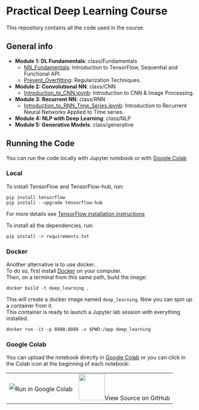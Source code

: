 # Practical Deep Learning Course
This repository contains all  the code used in the course.

## General info

- **Module 1: DL Fundamentals**: class/Fundamentals
  - [NN_Fundamentals](./class/Fundamentals/NN_Fundamentals.ipynb): Introduction to TensorFlow, Sequential and Functional API.
  - [Prevent_Overfitting](./class/Fundamentals/Prevent_Overfitting.ipynb): Regularization Techniques.
- **Module 2: Convolutional NN**: class/CNN
  - [Introduction_to_CNN.ipynb](./class/CNN/Introduction_to_CNN.ipynb): Introduction to CNN & Image Processing.
- **Module 3: Recurrent NN**: class/RNN
  - [Introduction_to_RNN_Time_Series.ipynb](class/keras/RNN/Introduction_to_RNN_Time_Series.ipynb): Introduction to Recurrent Neural Networks Applied to Time series.
- **Module 4: NLP with Deep Learning**: class/NLP
- **Module 5: Generative Models**: class/generative

## Running the Code

You can run the code locally with Jupyter notebook or with [Google Colab](https://colab.research.google.com/)

### Local

To install TensorFlow and TensorFlow-hub, run:
```
pip install tensorflow
pip install --upgrade tensorflow-hub
```
For more details see [TensorFlow installation instructions](https://www.tensorflow.org/install)

To install all the dependencies, run:
```
pip install -r requirements.txt
```

### Docker

Another alternative is to use docker.  
To do so, first install [Docker](https://www.docker.com/) on your computer.  
Then, on a terminal from this same path, build the image:
```
docker build -t deep_learning .
``` 
This will create a docker image named `deep_learning`. Now you can spin up a container from it.  
This container is ready to launch a Jupyter lab session with everything installed.  
```
docker run -it -p 8888:8888 -v $PWD:/app deep_learning
```


### Google Colab

You can upload the notebook directly in [Google Colab](https://colab.research.google.com/) or you can click in the Colab icon at the beginning of each notebook:

<table align="center">
 <td align="center">
        <img src="https://i.ibb.co/2P3SLwK/colab.png"  style="padding-bottom:5px;" />Run in Google Colab</a></td>
  <td align="center">
        <img src="https://i.ibb.co/xfJbPmL/github.png"  height="70px" style="padding-bottom:5px;"  />View Source on GitHub</a></td>
</table>
    
